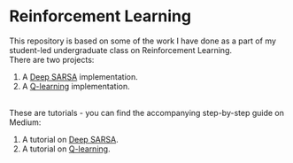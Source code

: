 # Reinforcement Learning
This repository is based on some of the work I have done as a part of my student-led undergraduate class on Reinforcement Learning.
<br>
There are two projects:

1. A [Deep SARSA](https://github.com/gelanat/reinforcement-learning/blob/master/SARSA.ipynb) implementation.
2. A [Q-learning](https://github.com/gelanat/reinforcement-learning/blob/master/Q-learning.ipynb) implementation.

<br>
These are tutorials - you can find the accompanying step-by-step guide on Medium:

1. A tutorial on [Deep SARSA](https://medium.com/@gelana/learning-with-deep-sarsa-openai-gym-c9a470d027a).
2. A tutorial on [Q-learning](https://medium.com/@gelana/introduction-to-q-learning-with-openai-gym-2d794da10f3d?sk=a647b529955a1d9c319490aaf4347a2b).
